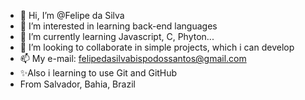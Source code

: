 - 👋 Hi, I’m @Felipe da Silva
- 👀 I’m interested in learning back-end languages
- 🌱 I’m currently learning  Javascript, C, Phyton...
- 💞️ I’m looking to collaborate in simple projects, which i can develop
- 📫 My e-mail: felipedasilvabispodossantos@gmail.com
- ✨Also i learning to use Git and GitHub
- From Salvador, Bahia, Brazil

<!---
Helphus20/Helphus20 is a ✨ special ✨ repository because its `README.md` (this file) appears on your GitHub profile.
You can click the Preview link to take a look at your changes.
--->
